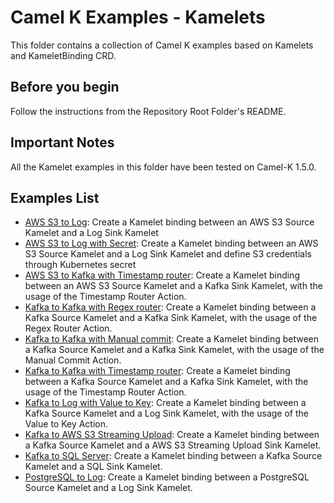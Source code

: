 # Camel K Examples - Kamelets

This folder contains a collection of Camel K examples based on Kamelets and KameletBinding CRD.

## Before you begin

Follow the instructions from the Repository Root Folder's README.

## Important Notes

All the Kamelet examples in this folder have been tested on Camel-K 1.5.0.

## Examples List

- [AWS S3 to Log](./aws-s3-to-log): Create a Kamelet binding between an AWS S3 Source Kamelet and a Log Sink Kamelet
- [AWS S3 to Log with Secret](./aws-s3-to-log-with-secret): Create a Kamelet binding between an AWS S3 Source Kamelet and a Log Sink Kamelet and define S3 credentials through Kubernetes secret
- [AWS S3 to Kafka with Timestamp router](./aws-s3-to-kafka-with-timestamp-router): Create a Kamelet binding between an AWS S3 Source Kamelet and a Kafka Sink Kamelet, with the usage of the Timestamp Router Action.
- [Kafka to Kafka with Regex router](./kafka-to-kafka-with-regex-router): Create a Kamelet binding between a Kafka Source Kamelet and a Kafka Sink Kamelet, with the usage of the Regex Router Action.
- [Kafka to Kafka with Manual commit](./kafka-to-kafka-with-manual-commit): Create a Kamelet binding between a Kafka Source Kamelet and a Kafka Sink Kamelet, with the usage of the Manual Commit Action.
- [Kafka to Kafka with Timestamp router](./kafka-to-kafka-with-timestamp-router): Create a Kamelet binding between a Kafka Source Kamelet and a Kafka Sink Kamelet, with the usage of the Timestamp Router Action.
- [Kafka to Log with Value to Key](./kafka-to-log-with-value-to-key): Create a Kamelet binding between a Kafka Source Kamelet and a Log Sink Kamelet, with the usage of the Value to Key Action.
- [Kafka to AWS S3 Streaming Upload](./kafka-to-s3-streaming-upload): Create a Kamelet binding between a Kafka Source Kamelet and a AWS S3 Streaming Upload Sink Kamelet.
- [Kafka to SQL Server](./kafka-to-sqlserver): Create a Kamelet binding between a Kafka Source Kamelet and a SQL Sink Kamelet.
- [PostgreSQL to Log](./postgresql-to-log): Create a Kamelet binding between a PostgreSQL Source Kamelet and a Log Sink Kamelet.
